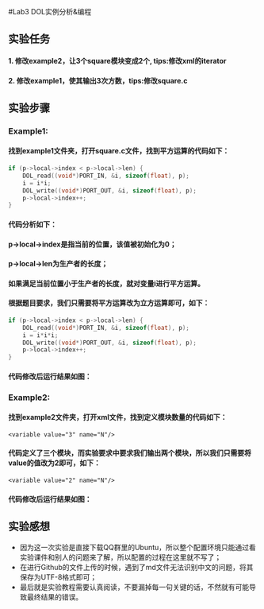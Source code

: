 #Lab3 DOL实例分析&编程

## 实验任务
####  1. 修改example2，让3个square模块变成2个, tips:修改xml的iterator
####  2. 修改example1，使其输出3次方数，tips:修改square.c

## 实验步骤
### Example1:
#### 找到example1文件夹，打开square.c文件，找到平方运算的代码如下：
```c
if (p->local->index < p->local->len) {
    DOL_read((void*)PORT_IN, &i, sizeof(float), p);
    i = i*i;
    DOL_write((void*)PORT_OUT, &i, sizeof(float), p);
    p->local->index++;
}
```
#### 代码分析如下：
#### p->local->index是指当前的位置，该值被初始化为0；
#### p->local->len为生产者的长度；
#### 如果满足当前位置小于生产者的长度，就对变量i进行平方运算。

#### 根据题目要求，我们只需要将平方运算改为立方运算即可，如下：
```c
if (p->local->index < p->local->len) {
    DOL_read((void*)PORT_IN, &i, sizeof(float), p);
    i = i*i*i;
    DOL_write((void*)PORT_OUT, &i, sizeof(float), p);
    p->local->index++;
}
```
#### 代码修改后运行结果如图：



### Example2:
#### 找到example2文件夹，打开xml文件，找到定义模块数量的代码如下：
```
<variable value="3" name="N"/>  
```
#### 代码定义了三个模块，而实验要求中要求我们输出两个模块，所以我们只需要将value的值改为2即可，如下：
```
<variable value="2" name="N"/>  
```

#### 代码修改后运行结果如图：


## 实验感想
* 因为这一次实验是直接下载QQ群里的Ubuntu，所以整个配置环境只能通过看实验课件和别人的问题来了解，所以配置的过程在这里就不写了；
* 在进行Github的文件上传的时候，遇到了md文件无法识别中文的问题，将其保存为UTF-8格式即可；
* 最后就是实验教程需要认真阅读，不要漏掉每一句关键的话，不然就有可能导致最终结果的错误。

